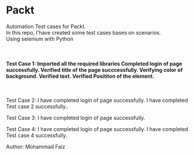 # Packt
Automation Test cases for Packt.
<br>
In this repo, I'have created some test cases bases on scenarios.
<br>
Using selenium with Python 

<br>
<h4>Test Case 1:
Imported all the required libraries
Completed login of page successfully.
Verified title of the page succcessfully.
Verifying color of background.
Verified text.
Verified Posititon of the element.
</h4>
<br>

Test Case 2:
I have completed login of page successfully.
I have completed Test case 2 successfully..


Test Case 3:
I have completed login of page successfully.


Test Case 4:
I have completed login of page successfully.
I have completed Test case 4 successfully.




Author: Mohammad Faiz
